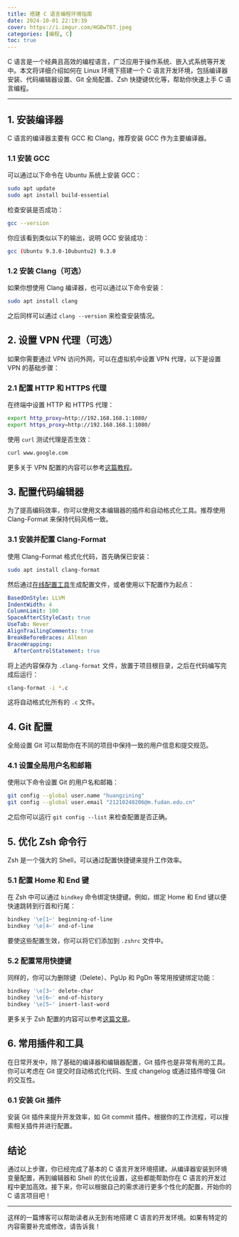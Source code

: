 ```yaml
---
title: 搭建 C 语言编程环境指南
date: 2024-10-01 22:19:39
cover: https://i.imgur.com/HGBwT6T.jpeg
categories: [编程, C]
toc: true
---
```


C 语言是一个经典且高效的编程语言，广泛应用于操作系统、嵌入式系统等开发中。本文将详细介绍如何在 Linux 环境下搭建一个 C 语言开发环境，包括编译器安装、代码编辑器设置、Git 全局配置、Zsh 快捷键优化等，帮助你快速上手 C 语言编程。
<!--more-->
---

## 1. 安装编译器

C 语言的编译器主要有 GCC 和 Clang，推荐安装 GCC 作为主要编译器。

### 1.1 安装 GCC

可以通过以下命令在 Ubuntu 系统上安装 GCC：

```bash
sudo apt update
sudo apt install build-essential
```

检查安装是否成功：

```bash
gcc --version
```

你应该看到类似以下的输出，说明 GCC 安装成功：

```bash
gcc (Ubuntu 9.3.0-10ubuntu2) 9.3.0
```

### 1.2 安装 Clang（可选）

如果你想使用 Clang 编译器，也可以通过以下命令安装：

```bash
sudo apt install clang
```

之后同样可以通过 `clang --version` 来检查安装情况。

## 2. 设置 VPN 代理（可选）

如果你需要通过 VPN 访问外网，可以在虚拟机中设置 VPN 代理，以下是设置 VPN 的基础步骤：

### 2.1 配置 HTTP 和 HTTPS 代理

在终端中设置 HTTP 和 HTTPS 代理：

```bash
export http_proxy=http://192.168.168.1:1080/
export https_proxy=http://192.168.168.1:1080/
```

使用 `curl` 测试代理是否生效：

```bash
curl www.google.com
```

更多关于 VPN 配置的内容可以参考[这篇教程](https://miaochenlu.github.io/2020/08/21/UbuntuNet/)。

## 3. 配置代码编辑器

为了提高编码效率，你可以使用文本编辑器的插件和自动格式化工具。推荐使用 Clang-Format 来保持代码风格一致。

### 3.1 安装并配置 Clang-Format

使用 Clang-Format 格式化代码，首先确保已安装：

```bash
sudo apt install clang-format
```

然后通过[在线配置工具](https://zed0.co.uk/clang-format-configurator/)生成配置文件，或者使用以下配置作为起点：

```yaml
BasedOnStyle: LLVM
IndentWidth: 4
ColumnLimit: 100
SpaceAfterCStyleCast: true
UseTab: Never
AlignTrailingComments: true
BreakBeforeBraces: Allman
BraceWrapping:
  AfterControlStatement: true
```

将上述内容保存为 `.clang-format` 文件，放置于项目根目录，之后在代码编写完成后运行：

```bash
clang-format -i *.c
```

这将自动格式化所有的 `.c` 文件。

## 4. Git 配置

全局设置 Git 可以帮助你在不同的项目中保持一致的用户信息和提交规范。

### 4.1 设置全局用户名和邮箱

使用以下命令设置 Git 的用户名和邮箱：

```bash
git config --global user.name "huangzining"
git config --global user.email "21210240206@m.fudan.edu.cn"
```

之后你可以运行 `git config --list` 来检查配置是否正确。

## 5. 优化 Zsh 命令行

Zsh 是一个强大的 Shell，可以通过配置快捷键来提升工作效率。

### 5.1 配置 Home 和 End 键

在 Zsh 中可以通过 `bindkey` 命令绑定快捷键。例如，绑定 Home 和 End 键以便快速跳转到行首和行尾：

```bash
bindkey '\e[1~' beginning-of-line
bindkey '\e[4~' end-of-line
```

要使这些配置生效，你可以将它们添加到 `.zshrc` 文件中。

### 5.2 配置常用快捷键

同样的，你可以为删除键（Delete）、PgUp 和 PgDn 等常用按键绑定功能：

```bash
bindkey '\e[3~' delete-char
bindkey '\e[6~' end-of-history
bindkey '\e[5~' insert-last-word
```

更多关于 Zsh 配置的内容可以参考[这篇文章](https://blog.csdn.net/gatieme/article/details/104170950)。

## 6. 常用插件和工具

在日常开发中，除了基础的编译器和编辑器配置，Git 插件也是非常有用的工具。你可以考虑在 Git 提交时自动格式化代码、生成 changelog 或通过插件增强 Git 的交互性。

### 6.1 安装 Git 插件

安装 Git 插件来提升开发效率，如 Git commit 插件。根据你的工作流程，可以搜索相关插件并进行配置。

## 结论

通过以上步骤，你已经完成了基本的 C 语言开发环境搭建。从编译器安装到环境变量配置，再到编辑器和 Shell 的优化设置，这些都能帮助你在 C 语言的开发过程中更加高效。接下来，你可以根据自己的需求进行更多个性化的配置，开始你的 C 语言项目吧！

---

这样的一篇博客可以帮助读者从无到有地搭建 C 语言的开发环境。如果有特定的内容需要补充或修改，请告诉我！
